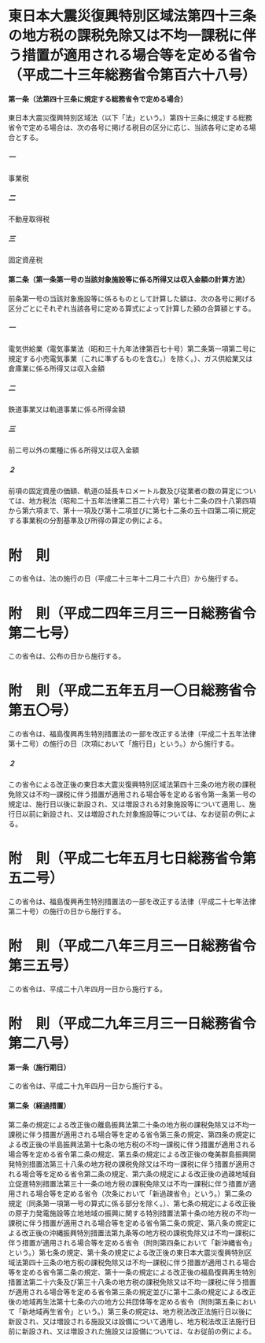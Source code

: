 # 東日本大震災復興特別区域法第四十三条の地方税の課税免除又は不均一課税に伴う措置が適用される場合等を定める省令（平成二十三年総務省令第百六十八号）
#### 第一条（法第四十三条に規定する総務省令で定める場合）
東日本大震災復興特別区域法（以下「法」という。）第四十三条に規定する総務省令で定める場合は、次の各号に掲げる税目の区分に応じ、当該各号に定める場合とする。
##### 一
事業税
##### 二
不動産取得税
##### 三
固定資産税
#### 第二条（第一条第一号の当該対象施設等に係る所得又は収入金額の計算方法）
前条第一号の当該対象施設等に係るものとして計算した額は、次の各号に掲げる区分ごとにそれぞれ当該各号に定める算式によって計算した額の合算額とする。
##### 一
電気供給業（電気事業法（昭和三十九年法律第百七十号）第二条第一項第二号に規定する小売電気事業（これに準ずるものを含む。）を除く。）、ガス供給業又は倉庫業に係る所得又は収入金額
##### 二
鉄道事業又は軌道事業に係る所得金額
##### 三
前二号以外の業種に係る所得又は収入金額
##### ２
前項の固定資産の価額、軌道の延長キロメートル数及び従業者の数の算定については、地方税法（昭和二十五年法律第二百二十六号）第七十二条の四十八第四項から第六項まで、第十一項及び第十二項並びに第七十二条の五十四第二項に規定する事業税の分割基準及び所得の算定の例による。
# 附　則
この省令は、法の施行の日（平成二十三年十二月二十六日）から施行する。
# 附　則（平成二四年三月三一日総務省令第二七号）
この省令は、公布の日から施行する。
# 附　則（平成二五年五月一〇日総務省令第五〇号）
この省令は、福島復興再生特別措置法の一部を改正する法律（平成二十五年法律第十二号）の施行の日（次項において「施行日」という。）から施行する。
##### ２
この省令による改正後の東日本大震災復興特別区域法第四十三条の地方税の課税免除又は不均一課税に伴う措置が適用される場合等を定める省令第一条第一号の規定は、施行日以後に新設され、又は増設される対象施設等について適用し、施行日以前に新設され、又は増設された対象施設等については、なお従前の例による。
# 附　則（平成二七年五月七日総務省令第五二号）
この省令は、福島復興再生特別措置法の一部を改正する法律（平成二十七年法律第二十号）の施行の日から施行する。
# 附　則（平成二八年三月三一日総務省令第三五号）
この省令は、平成二十八年四月一日から施行する。
# 附　則（平成二九年三月三一日総務省令第二八号）
#### 第一条（施行期日）
この省令は、平成二十九年四月一日から施行する。
#### 第二条（経過措置）
第二条の規定による改正後の離島振興法第二十条の地方税の課税免除又は不均一課税に伴う措置が適用される場合等を定める省令第三条の規定、第四条の規定による改正後の半島振興法第十七条の地方税の不均一課税に伴う措置が適用される場合等を定める省令第二条の規定、第五条の規定による改正後の奄美群島振興開発特別措置法第三十八条の地方税の課税免除又は不均一課税に伴う措置が適用される場合等を定める省令第二条の規定、第六条の規定による改正後の過疎地域自立促進特別措置法第三十一条の地方税の課税免除又は不均一課税に伴う措置が適用される場合等を定める省令（次条において「新過疎省令」という。）第二条の規定（同条第一項第一号の算式に係る部分を除く。）、第七条の規定による改正後の原子力発電施設等立地地域の振興に関する特別措置法第十条の地方税の不均一課税に伴う措置が適用される場合等を定める省令第二条の規定、第八条の規定による改正後の沖縄振興特別措置法第九条等の地方税の課税免除又は不均一課税に伴う措置が適用される場合等を定める省令（附則第四条において「新沖縄省令」という。）第七条の規定、第十条の規定による改正後の東日本大震災復興特別区域法第四十三条の地方税の課税免除又は不均一課税に伴う措置が適用される場合等を定める省令第二条の規定、第十一条の規定による改正後の福島復興再生特別措置法第二十六条及び第三十八条の地方税の課税免除又は不均一課税に伴う措置が適用される場合等を定める省令第三条の規定並びに第十二条の規定による改正後の地域再生法第十七条の六の地方公共団体等を定める省令（附則第五条において「新地域再生省令」という。）第三条の規定は、地方税法改正法施行日以後に新設され、又は増設される施設又は設備について適用し、地方税法改正法施行日前に新設され、又は増設された施設又は設備については、なお従前の例による。

